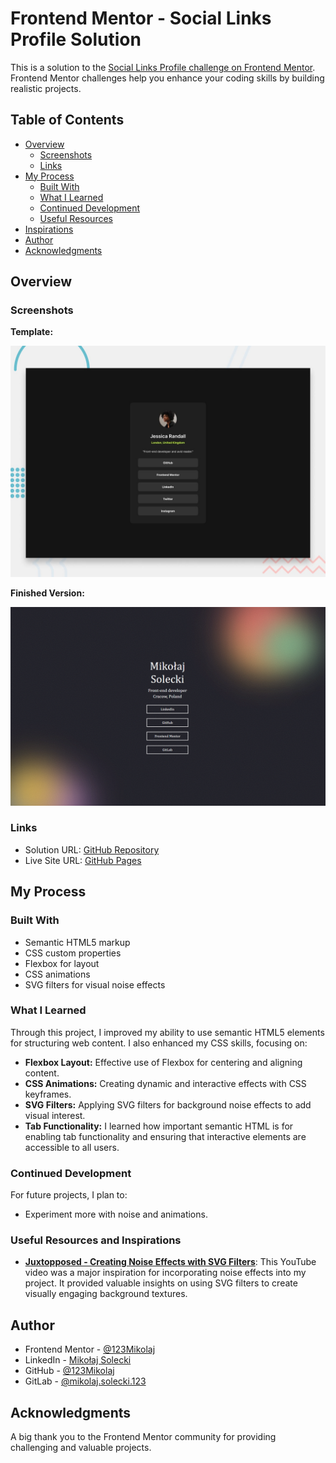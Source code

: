 # Frontend Mentor - Social Links Profile Solution

This is a solution to the [Social Links Profile challenge on Frontend Mentor](https://www.frontendmentor.io/challenges/social-links-profile-UG32l9m6dQ). Frontend Mentor challenges help you enhance your coding skills by building realistic projects.

## Table of Contents

- [Overview](#overview)
  - [Screenshots](#screenshots)
  - [Links](#links)
- [My Process](#my-process)
  - [Built With](#built-with)
  - [What I Learned](#what-i-learned)
  - [Continued Development](#continued-development)
  - [Useful Resources](#useful-resources)
- [Inspirations](#inspirations)
- [Author](#author)
- [Acknowledgments](#acknowledgments)

## Overview

### Screenshots

**Template:**

![Template Screenshot](preview.jpg)

**Finished Version:**

![Finished Version Screenshot](finished.png)

### Links

- Solution URL: [GitHub Repository](https://github.com/123Mikolaj/frontendmentor-social-links-profile/)
- Live Site URL: [GitHub Pages](https://123mikolaj.github.io/frontendmentor-social-links-profile/)

## My Process

### Built With

- Semantic HTML5 markup
- CSS custom properties
- Flexbox for layout
- CSS animations
- SVG filters for visual noise effects

### What I Learned

Through this project, I improved my ability to use semantic HTML5 elements for structuring web content. I also enhanced my CSS skills, focusing on:

- **Flexbox Layout:** Effective use of Flexbox for centering and aligning content.
- **CSS Animations:** Creating dynamic and interactive effects with CSS keyframes.
- **SVG Filters:** Applying SVG filters for background noise effects to add visual interest.
- **Tab Functionality:** I learned how important semantic HTML is for enabling tab functionality and ensuring that interactive elements are accessible to all users.

### Continued Development

For future projects, I plan to:

- Experiment more with noise and animations.

### Useful Resources and Inspirations

- **[Juxtopposed - Creating Noise Effects with SVG Filters](https://www.youtube.com/watch?v=_ZFghigBmqo&ab_channel=Juxtopposed)**: This YouTube video was a major inspiration for incorporating noise effects into my project. It provided valuable insights on using SVG filters to create visually engaging background textures.

## Author

- Frontend Mentor - [@123Mikolaj](https://www.frontendmentor.io/profile/123Mikolaj)
- LinkedIn - [Mikołaj Solecki](https://www.linkedin.com/in/mikolaj-solecki/)
- GitHub - [@123Mikolaj](https://github.com/123Mikolaj/)
- GitLab - [@mikolaj.solecki.123](https://gitlab.com/mikolaj.solecki.123)

## Acknowledgments

A big thank you to the Frontend Mentor community for providing challenging and valuable projects.
